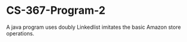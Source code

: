 # CS-367-Program-2
A java program uses doubly Linkedlist imitates the basic Amazon store operations.
